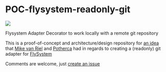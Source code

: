 # POC-flysystem-readonly-git

[![](http://img.shields.io/badge/Project%20Stage-Research-orange.svg)](http://bl.ocks.org/potherca/raw/a2ae67caa3863a299ba0/)

Flysystem Adapter Decorator to work locally with a remote git repository

This is a proof-of-concept and architecture/design repository for 
[an idea](https://twitter.com/mvriel/status/593656999784685568) that
[Mike van Riel](https://twitter.com/mvriel/) and [Potherca](http://pother.ca) 
had in regards to creating a (readonly) git adapter for [FlySystem](flysystem.thephpleague.com)

Comments are welcome, just [create an issue](https://github.com/potherca/POC-flysystem-readonly-git/issues/new)
